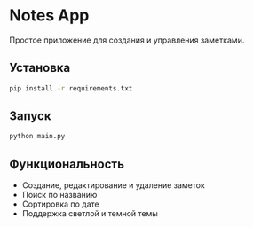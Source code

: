 # Notes App

Простое приложение для создания и управления заметками.

## Установка

```bash
pip install -r requirements.txt
```

## Запуск

```bash
python main.py
```

## Функциональность

- Создание, редактирование и удаление заметок
- Поиск по названию
- Сортировка по дате
- Поддержка светлой и темной темы 